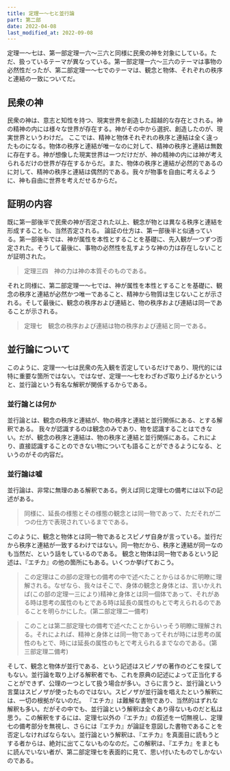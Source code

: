 ```yaml
---
title: 定理一～七と並行論
part: 第二部
date: 2022-04-08
last_modified_at: 2022-09-08
---
```


定理一～七は、第一部定理一六～三六と同様に民衆の神を対象にしている。ただ、扱っているテーマが異なっている。第一部定理一六～三六のテーマは事物の必然性だったが、第二部定理一～七でのテーマは、観念と物体、それぞれの秩序と連結の一致についてだ。

## 民衆の神

民衆の神は、意志と知性を持つ、現実世界を創造した超越的な存在とされる。神の精神の内には様々な世界が存在する。神がその中から選択、創造したのが、現実世界というわけだ。
ここでは、精神と物体それぞれの秩序と連結は全く違ったものになる。物体の秩序と連結が唯一なのに対して、精神の秩序と連結は無数に存在する。神が想像した現実世界は一つだけだが、神の精神の内には神が考えられるだけの世界が存在するからだ。また、物体の秩序と連結が必然的であるのに対して、精神の秩序と連結は偶然的である。我々が物事を自由に考えるように、神も自由に世界を考えだせるからだ。

## 証明の内容

既に第一部後半で民衆の神が否定された以上、観念が物とは異なる秩序と連結を形成することも、当然否定される。
論証の仕方は、第一部後半と似通っている。第一部後半では、神が属性を本性とすることを基礎に、先入観が一つずつ否定された。そうして最後に、事物の必然性を乱すような神の力は存在しないことが証明された。

>定理三四　神の力は神の本質そのものである。

それと同様に、第二部定理一～七では、神が属性を本性とすることを基礎に、観念の秩序と連結が必然かつ唯一であること、精神から物質は生じないことが示される。そして最後に、観念の秩序および連結と、物の秩序および連結は同一であることが示される。

>定理七　観念の秩序および連結は物の秩序および連結と同一である。

## 並行論について

このように、定理一～七は民衆の先入観を否定しているだけであり、現代的には特に重要な箇所ではない。ではなぜ、定理一～七をわざわざ取り上げるかというと、並行論という有名な解釈が関係するからである。

### 並行論とは何か

並行論とは、観念の秩序と連結が、物の秩序と連結と並行関係にある、とする解釈である。
我々が認識するのは観念のみであり、物を認識することはできない。だが、観念の秩序と連結は、物の秩序と連結と並行関係にある。これにより、直接認識することのできない物についても語ることができるようになる、というのがその内容だ。

### 並行論は嘘

並行論は、非常に無理のある解釈である。例えば同じ定理七の備考には以下の記述がある。

>同様に、延長の様態とその様態の観念とは同一物であって、ただそれが二つの仕方で表現されているまでである。

このように、観念と物体とは同一物であるとスピノザ自身が言っている。並行だから秩序と連結が一致するわけではない。同一物だから、秩序と連結が同一なのも当然だ、という話をしているのである。
観念と物体は同一物であるという記述は、『エチカ』の他の箇所にもある。いくつか挙げておこう。

>この定理はこの部の定理七の備考の中で述べたことからはるかに明瞭に理解される。なぜなら、我々はそこで、身体の観念と身体とは、言いかえれば(この部の定理一三により)精神と身体とは同一個体であって、それがある時は思考の属性のもとである時は延長の属性のもとで考えられるのであることを明らかにした。(第二部定理二一備考)

>このことは第二部定理七の備考で述べたことからいっそう明瞭に理解される。それによれば、精神と身体とは同一物であってそれが時には思考の属性のもとで、時には延長の属性のもとで考えられるまでなのである。(第三部定理二備考)

そして、観念と物体が並行である、という記述はスピノザの著作のどこを探してもない。並行論を取り上げる解釈者でも、これを原典の記述によって正当化することができず、公理の一つとして扱う場合が多い。さらに言うと、並行論という言葉はスピノザが使ったものではない。スピノザが並行論を唱えたという解釈には、一切の根拠がないのだ。
『エチカ』は難解な書物であり、当然的はずれな解釈も多い。だがその中でも、並行論という解釈は全くあり得ないものだと私は思う。この解釈をするには、定理七以外の『エチカ』の叙述を一切無視し、定理七の備考部分を無視し、さらには『エチカ』が論証を意図した書物であることを否定しなければならない。並行論という解釈は、『エチカ』を真面目に読もうとする者からは、絶対に出てこないものなのだ。この解釈は、『エチカ』をまともに読んでいない者が、第二部定理七を表面的に見て、思い付いたものでしかないのである。
